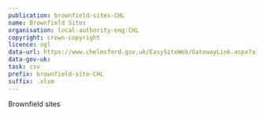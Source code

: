 ```yaml
---
publication: brownfield-sites-CHL
name: Brownfield Sites
organisation: local-authority-eng:CHL
copyright: crown-copyright
licence: ogl
data-url: https://www.chelmsford.gov.uk/EasySiteWeb/GatewayLink.aspx?alId=1095043
data-gov-uk: 
task: csv
prefix: brownfield-site-CHL
suffix: .xlsm
---
```


Brownfield sites

